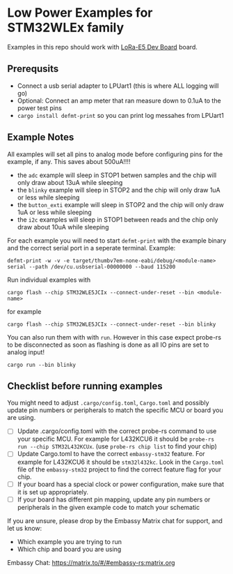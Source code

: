 # Low Power Examples for STM32WLEx family

Examples in this repo should work with [LoRa-E5 Dev Board](https://www.st.com/en/partner-products-and-services/lora-e5-development-kit.html) board.

## Prerequsits

- Connect a usb serial adapter to LPUart1 (this is where ALL logging will go)
- Optional: Connect an amp meter that ran measure down to 0.1uA to the power test pins
- `cargo install defmt-print` so you can print log messahes from LPUart1

## Example Notes

All examples will set all pins to analog mode before configuring pins for the example, if any. This saves about 500uA!!!!

- the `adc` example will sleep in STOP1 betwen samples and the chip will only draw about 13uA while sleeping
- the `blinky` example will sleep in STOP2 and the chip will only draw 1uA or less while sleeping
- the `button_exti` example will sleep in STOP2 and the chip will only draw 1uA or less while sleeping
- the `i2c` examples will sleep in STOP1 between reads and the chip only draw about 10uA while sleeping

For each example you will need to start `defmt-print` with the example binary and the correct serial port in a seperate terminal.  Example:
```
defmt-print -w -v -e target/thumbv7em-none-eabi/debug/<module-name> serial --path /dev/cu.usbserial-00000000 --baud 115200
```

Run individual examples with
```
cargo flash --chip STM32WLE5JCIx --connect-under-reset --bin <module-name>
```
for example
```
cargo flash --chip STM32WLE5JCIx --connect-under-reset --bin blinky
```

You can also run them with with `run`.  However in this case expect probe-rs to be disconnected as soon as flashing is done as all IO pins are set to analog input!
```
cargo run --bin blinky
```

## Checklist before running examples
You might need to adjust `.cargo/config.toml`, `Cargo.toml` and possibly update pin numbers or peripherals to match the specific MCU or board you are using.

* [ ] Update .cargo/config.toml with the correct probe-rs command to use your specific MCU. For example for L432KCU6 it should be `probe-rs run --chip STM32L432KCUx`. (use `probe-rs chip list` to find your chip)
* [ ] Update Cargo.toml to have the correct `embassy-stm32` feature. For example for L432KCU6 it should be `stm32l432kc`. Look in the `Cargo.toml` file of the `embassy-stm32` project to find the correct feature flag for your chip.
* [ ] If your board has a special clock or power configuration, make sure that it is set up appropriately.
* [ ] If your board has different pin mapping, update any pin numbers or peripherals in the given example code to match your schematic

If you are unsure, please drop by the Embassy Matrix chat for support, and let us know:

* Which example you are trying to run
* Which chip and board you are using

Embassy Chat: https://matrix.to/#/#embassy-rs:matrix.org

